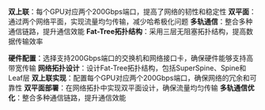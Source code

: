 **双上联**：每个GPU对应两个200Gbps端口，提高了网络的韧性和稳定性
**双平面**：通过两个网络平面，实现流量均匀传输，减少哈希极化问题
**多轨通信**：整合多种通信链路，提升通信效能
**Fat-Tree拓扑结构**：采用三层无阻塞拓扑结构，提高数据传输效率

**硬件配置**：选择支持200Gbps端口的交换机和网络接口卡，确保硬件能够支持高带宽传输
**网络拓扑设计**：设计Fat-Tree拓扑结构，包括SuperSpine、Spine和Leaf层
**双上联实现**：配置每个GPU对应两个200Gbps端口，确保网络的冗余和可靠性
**双平面部署**：在网络拓扑中实现双平面设计，确保流量均匀传输
**多轨通信优化**：整合多种通信链路，提升通信效能